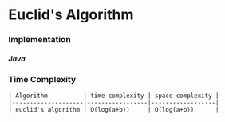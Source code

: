 # Euclid's Algorithm

### Implementation

##### Java

<script src="https://gist.github.com/eliucs/cdd28011630202f5442127dae3c781da.js"></script>

### Time Complexity

```
| Algorithm          | time complexity | space complexity |
|--------------------|-----------------|------------------|
| euclid's algorithm | O(log(a+b))     | O(log(a+b))      |
```